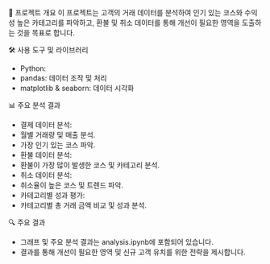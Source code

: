 📖 프로젝트 개요
이 프로젝트는 고객의 거래 데이터를 분석하여 인기 있는 코스와 수익성 높은 카테고리를 파악하고, 환불 및 취소 데이터를 통해 개선이 필요한 영역을 도출하는 것을 목표로 합니다.

🛠️ 사용 도구 및 라이브러리
- Python:
- pandas: 데이터 조작 및 처리
- matplotlib & seaborn: 데이터 시각화

📊 주요 분석 결과
- 결제 데이터 분석:
- 월별 거래량 및 매출 분석.
- 가장 인기 있는 코스 파악.
- 환불 데이터 분석:
- 환불이 가장 많이 발생한 코스 및 카테고리 분석.
- 취소 데이터 분석:
- 취소율이 높은 코스 및 트렌드 파악.
- 카테고리별 성과 평가:
- 카테고리별 총 거래 금액 비교 및 성과 분석.

🔍 주요 결과
- 그래프 및 주요 분석 결과는 analysis.ipynb에 포함되어 있습니다.
- 결과를 통해 개선이 필요한 영역 및 신규 고객 유치를 위한 전략을 제시합니다.
